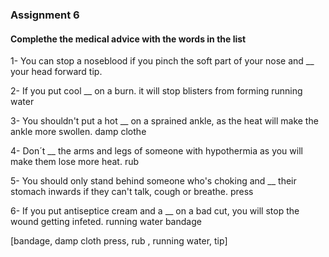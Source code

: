 ### Assignment 6

#### Complethe the medical advice with the words in the list

1- You can stop a noseblood if you pinch the soft part of your nose and __ your head forward
tip.

2- If you put cool __ on a burn. it will stop blisters from forming
running water

3- You shouldn't put a hot __ on a sprained ankle, as the heat will make the ankle more swollen.
damp clothe 

4- Don´t  __ the arms and legs of someone with hypothermia as you will make them lose more heat.
rub

5- You should only stand behind someone who's choking and __ their stomach inwards if they can't talk, cough
or breathe.
press

6- If you put antiseptice cream and a  __ on a bad cut, you will stop the wound getting infeted.
running water
bandage

[bandage, damp cloth press, rub , running water, tip]

